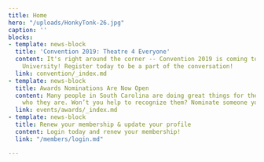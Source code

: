 ```yaml
---
title: Home
hero: "/uploads/HonkyTonk-26.jpg"
caption: ''
blocks:
- template: news-block
  title: 'Convention 2019: Theatre 4 Everyone'
  content: It's right around the corner -- Convention 2019 is coming to Francis Marion
    University! Register today to be a part of the conversation!
  link: convention/_index.md
- template: news-block
  title: Awards Nominations Are Now Open
  content: Many people in South Carolina are doing great things for theatre. You know
    who they are. Won’t you help to recognize them? Nominate someone you know today!
  link: events/awards/_index.md
- template: news-block
  title: Renew your membership & update your profile
  content: Login today and renew your membership!
  link: "/members/login.md"

---
```

